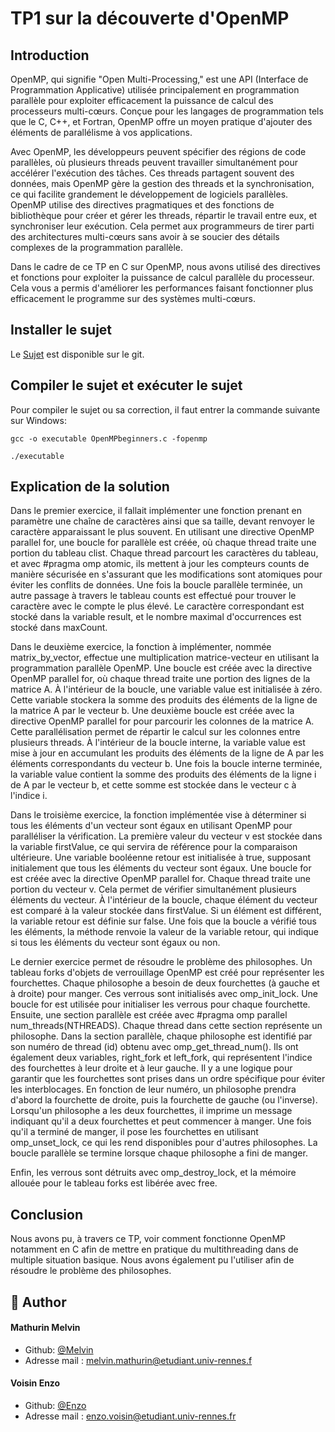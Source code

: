# TP1 sur la découverte d'OpenMP 

## Introduction 
OpenMP, qui signifie "Open Multi-Processing," est une API (Interface de Programmation Applicative) utilisée principalement en programmation parallèle pour exploiter efficacement la puissance de calcul des processeurs multi-cœurs. Conçue pour les langages de programmation tels que le C, C++, et Fortran, OpenMP offre un moyen pratique d'ajouter des éléments de parallélisme à vos applications. 

Avec OpenMP, les développeurs peuvent spécifier des régions de code parallèles, où plusieurs threads peuvent travailler simultanément pour accélérer l'exécution des tâches. Ces threads partagent souvent des données, mais OpenMP gère la gestion des threads et la synchronisation, ce qui facilite grandement le développement de logiciels parallèles. OpenMP utilise des directives pragmatiques et des fonctions de bibliothèque pour créer et gérer les threads, répartir le travail entre eux, et synchroniser leur exécution. Cela permet aux programmeurs de tirer parti des architectures multi-cœurs sans avoir à se soucier des détails complexes de la programmation parallèle.

Dans le cadre de ce TP en C sur OpenMP, nous avons utilisé des directives et fonctions pour exploiter la puissance de calcul parallèle du processeur. Cela vous a permis d'améliorer les performances faisant fonctionner plus efficacement le programme sur des systèmes multi-cœurs.

## Installer le sujet
Le [Sujet](https://github.com/ghost-hikaru/HCP/blob/main/Instruction/openmpbeginners.gz) est disponible sur le git. 

## Compiler le sujet et exécuter le sujet 
Pour compiler le sujet ou sa correction, il faut entrer la commande suivante sur Windows: 
```Compiler le sujet
gcc -o executable OpenMPbeginners.c -fopenmp
```

```Exécuter le sujet
./executable
```

## Explication de la solution
Dans le premier exercice, il fallait implémenter une fonction prenant en paramètre une chaîne de caractères ainsi que sa taille, devant renvoyer le caractère apparaissant le plus souvent. En utilisant une directive OpenMP parallel for, une boucle for parallèle est créée, où chaque thread traite une portion du tableau clist. Chaque thread parcourt les caractères du tableau, et avec #pragma omp atomic, ils mettent à jour les compteurs counts de manière sécurisée en s'assurant que les modifications sont atomiques pour éviter les conflits de données. Une fois la boucle parallèle terminée, un autre passage à travers le tableau counts est effectué pour trouver le caractère avec le compte le plus élevé. Le caractère correspondant est stocké dans la variable result, et le nombre maximal d'occurrences est stocké dans maxCount.

Dans le deuxième exercice, la fonction à implémenter, nommée matrix_by_vector, effectue une multiplication matrice-vecteur en utilisant la programmation parallèle OpenMP. Une boucle est créée avec la directive OpenMP parallel for, où chaque thread traite une portion des lignes de la matrice A. À l'intérieur de la boucle, une variable value est initialisée à zéro. Cette variable stockera la somme des produits des éléments de la ligne de la matrice A par le vecteur b. Une deuxième boucle est créée avec la directive OpenMP parallel for pour parcourir les colonnes de la matrice A. Cette parallélisation permet de répartir le calcul sur les colonnes entre plusieurs threads. À l'intérieur de la boucle interne, la variable value est mise à jour en accumulant les produits des éléments de la ligne de A par les éléments correspondants du vecteur b. Une fois la boucle interne terminée, la variable value contient la somme des produits des éléments de la ligne i de A par le vecteur b, et cette somme est stockée dans le vecteur c à l'indice i.

Dans le troisième exercice, la fonction implémentée vise à déterminer si tous les éléments d'un vecteur sont égaux en utilisant OpenMP pour paralléliser la vérification. La première valeur du vecteur v est stockée dans la variable firstValue, ce qui servira de référence pour la comparaison ultérieure. Une variable booléenne retour est initialisée à true, supposant initialement que tous les éléments du vecteur sont égaux. Une boucle for est créée avec la directive OpenMP parallel for. Chaque thread traite une portion du vecteur v. Cela permet de vérifier simultanément plusieurs éléments du vecteur. À l'intérieur de la boucle, chaque élément du vecteur est comparé à la valeur stockée dans firstValue. Si un élément est différent, la variable retour est définie sur false. Une fois que la boucle a vérifié tous les éléments, la méthode renvoie la valeur de la variable retour, qui indique si tous les éléments du vecteur sont égaux ou non.

Le dernier exercice permet de résoudre le problème des philosophes. Un tableau forks d'objets de verrouillage OpenMP est créé pour représenter les fourchettes. Chaque philosophe a besoin de deux fourchettes (à gauche et à droite) pour manger. Ces verrous sont initialisés avec omp_init_lock. Une boucle for est utilisée pour initialiser les verrous pour chaque fourchette. Ensuite, une section parallèle est créée avec #pragma omp parallel num_threads(NTHREADS). Chaque thread dans cette section représente un philosophe. Dans la section parallèle, chaque philosophe est identifié par son numéro de thread (id) obtenu avec omp_get_thread_num(). Ils ont également deux variables, right_fork et left_fork, qui représentent l'indice des fourchettes à leur droite et à leur gauche. Il y a une logique pour garantir que les fourchettes sont prises dans un ordre spécifique pour éviter les interblocages. En fonction de leur numéro, un philosophe prendra d'abord la fourchette de droite, puis la fourchette de gauche (ou l'inverse). Lorsqu'un philosophe a les deux fourchettes, il imprime un message indiquant qu'il a deux fourchettes et peut commencer à manger. Une fois qu'il a terminé de manger, il pose les fourchettes en utilisant omp_unset_lock, ce qui les rend disponibles pour d'autres philosophes. La boucle parallèle se termine lorsque chaque philosophe a fini de manger.

Enfin, les verrous sont détruits avec omp_destroy_lock, et la mémoire allouée pour le tableau forks est libérée avec free.
## Conclusion
Nous avons pu, à travers ce TP, voir comment fonctionne OpenMP notamment en C afin de mettre en pratique du multithreading dans de multiple situation basique. Nous avons également pu l'utiliser afin de résoudre le problème des philosophes.

## 🙇 Author
#### Mathurin Melvin
- Github: [@Melvin](https://github.com/ghost-hikaru)
- Adresse mail : [melvin.mathurin@etudiant.univ-rennes.f](melvin.mathurin@etudiant.univ-rennes.fr)
#### Voisin Enzo
- Github: [@Enzo](https://github.com/Slonev0)
- Adresse mail : [enzo.voisin@etudiant.univ-rennes.fr](enzo.voisin@etudiant.univ-rennes.fr)
